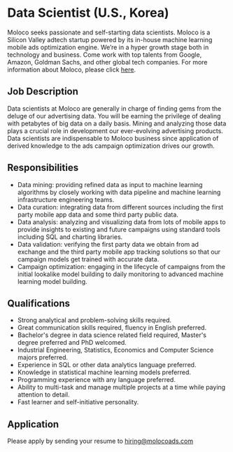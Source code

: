 # Data Scientist (U.S., Korea)
 
Moloco seeks passionate and self-starting data scientists. Moloco is a Silicon Valley adtech startup powered by its in-house machine learning mobile ads optimization engine. We’re in a hyper growth stage both in technology and business. Come work with top talents from Google, Amazon, Goldman Sachs, and other global tech companies. For more information about Moloco, please click [here](https://drive.google.com/drive/folders/1Zdb52970lUMPjSbJWEKflS7VmGo41aVC).
 
## Job Description
Data scientists at Moloco are generally in charge of finding gems from the deluge of our advertising data. You will be earning the privilege of dealing with petabytes of big data on a daily basis. Mining and analyzing those data plays a crucial role in development our ever-evolving advertising products. Data scientists are indispensable to Moloco business since application of derived knowledge to the ads campaign optimization drives our growth.
 
## Responsibilities
* Data mining: providing refined data as input to machine learning algorithms by closely working with data pipeline and machine learning infrastructure engineering teams.
* Data curation: integrating data from different sources including the first party mobile app data and some third party public data.
* Data analysis: analyzing and visualizing data from lots of mobile apps to provide insights to existing and future campaigns using standard tools including SQL and charting libraries.
* Data validation: verifying the first party data we obtain from ad exchange and the third party mobile app tracking solutions so that our campaign models get trained with accurate data.
* Campaign optimization: engaging in the lifecycle of campaigns from the initial lookalike model building to daily monitoring to advanced machine learning model building.
 
## Qualifications
* Strong analytical and problem-solving skills required.
* Great communication skills required, fluency in English preferred.
* Bachelor's degree in data science related field required, Master's degree preferred and PhD welcomed.
* Industrial Engineering, Statistics, Economics and Computer Science majors preferred.
* Experience in SQL or other data analytics language preferred.
* Knowledge in statistical machine learning models preferred.
* Programming experience with any language preferred.
* Ability to multi-task and manage multiple projects at a time while paying attention to detail.
* Fast learner and self-initiative personality.
 
## Application
Please apply by sending your resume to hiring@molocoads.com

